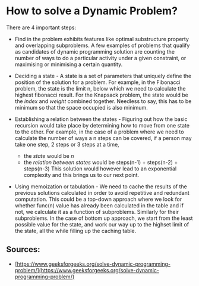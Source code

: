 # How to solve a Dynamic Problem? 

There are 4 important steps: 

* Find in the problem exhibits features like optimal substructure property and overlapping subproblems. A few examples of problems that qualify as candidates of dynamic programming solution are counting the number of ways to do a particular activity under a given constraint, or maximising or minimising a certain quantity.

* Deciding a state - A state is a set of parameters that uniquely define the position of the solution for a problem. For example, in the Fibonacci problem, the state is the limit n, below which we need to calculate the highest fibonacci result. For the Knapsack problem, the state would be the *index* and *weight* combined together. Needless to say, this has to be minimum so that the space occupied is also minimum. 

* Establishing a relation between the states - Figuring out how the basic recursion would take place by determining how to move from one state to the other. For example, in the case of a problem where we need to calculate the number of ways a n steps can be covered, if a person may take one step, 2 steps or 3 steps at a time,
    * the *state* would be *n*
    * the *relation between states* would be steps(n-1) + steps(n-2) + steps(n-3)
    This solution would however lead to an exponential complexity and this brings us to our next point. 
    
* Using memoization or tabulation - We need to cache the results of the previous solutions calculated in order to avoid repetitive and redundant computation. This could be a top-down approach where we look for whether func(n) value has already been calculated in the table and if not, we calculate it as a function of subproblems. Similarly for their subproblems. In the case of bottom up approach, we start from the least possible value for the state, and work our way up to the highset limit of the state, all the while filling up the caching table. 

## Sources:

* [https://www.geeksforgeeks.org/solve-dynamic-programming-problem/](https://www.geeksforgeeks.org/solve-dynamic-programming-problem/)
